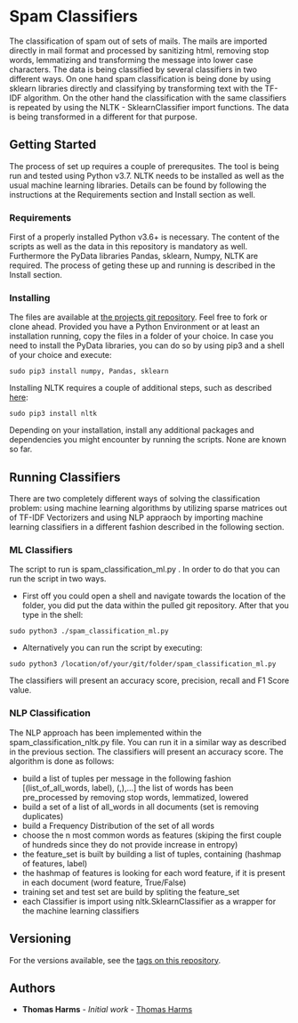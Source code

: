 # Spam Classifiers

The classification of spam out of sets of mails. The mails are imported directly in mail format and processed by sanitizing html, removing stop words, lemmatizing and transforming the message into lower case characters. The data is being classified by several classifiers in two different ways. On one hand spam classification is being done by using sklearn libraries directly and classifying by transforming text with the TF-IDF algorithm. On the other hand the classification with the same classifiers is repeated by using the NLTK - SklearnClassifier import functions. The data is being transformed in a different for that purpose.

## Getting Started

The process of set up requires a couple of prerequsites. The tool is being run and tested using Python v3.7. NLTK needs to be installed as well as the usual machine learning libraries. Details can be found by following the instructions at the Requirements section and Install section as well.

### Requirements

First of a properly installed Python v3.6+ is necessary. The content of the scripts as well as the data in this repository is mandatory as well. Furthermore the PyData libraries Pandas, sklearn, Numpy, NLTK are required. The process of geting these up and running is described in the Install section.

### Installing

The files are available at [the projects git repository](https://github.com/thomasharms/1a1testtool.git). Feel free to fork or clone ahead. Provided you have a Python Environment or at least an installation running, copy the files in a folder of your choice.
In case you need to install the PyData libraries, you can do so by using pip3 and a shell of your choice and execute:
```
sudo pip3 install numpy, Pandas, sklearn
```
Installing NLTK requires a couple of additional steps, such as described [here](https://www.nltk.org/install.html):
```
sudo pip3 install nltk
```
Depending on your installation, install any additional packages and dependencies you might encounter by running the scripts. None are known so far.

## Running Classifiers

There are two completely different ways of solving the classification problem: using machine learning algorithms by utilizing sparse matrices out of TF-IDF Vectorizers and using NLP appraoch by importing machine learning classifiers in a different fashion described in the following section.

### ML Classifiers

The script to run is spam_classification_ml.py . In order to do that you can run the script in two ways.
* First off you could open a shell and navigate towards the location of the folder, you did put the data within the pulled git repository. After that you type in the shell:
```
sudo python3 ./spam_classification_ml.py
```
* Alternatively you can run the script by executing:
```
sudo python3 /location/of/your/git/folder/spam_classification_ml.py
```
The classifiers will present an accuracy score, precision, recall and F1 Score value.

### NLP Classification

The NLP approach has been implemented within the spam_classification_nltk.py file. You can run it in a similar way as described in the previous section. The classifiers will present an accuracy score.
The algorithm is done as follows:
* build a list of tuples per message in the following fashion [(list_of_all_words, label), (,),...]
    the list of words has been pre_processed by removing stop words, lemmatized, lowered
* build a set of a list of all_words in all documents (set is removing duplicates)
* build a Frequency Distribution of the set of all words
* choose the n most common words as features (skiping the first couple of hundreds since they do not provide increase in entropy)
* the feature_set is built by building a list of tuples, containing (hashmap of features, label)
* the hashmap of features is looking for each word feature, if it is present in each document (word feature, True/False)
* training set and test set are build by spliting the feature_set
* each Classifier is import using nltk.SklearnClassifier as a wrapper for the machine learning classifiers

## Versioning

For the versions available, see the [tags on this repository](https://github.com/thomasharms/1a1testtool/tags). 

## Authors

* **Thomas Harms** - *Initial work* - [Thomas Harms](https://github.com/thomasharms)
